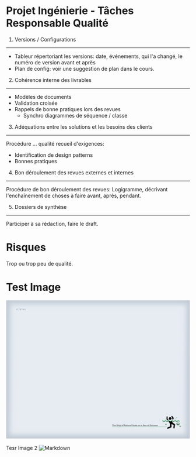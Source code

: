 Projet Ingénierie - Tâches Responsable Qualité
==============================================

1. Versions / Configurations
----------------------------
- Tableur répertoriant les versions: date, événements, qui l'a changé, le numéro de version avant et après
- Plan de config: voir une suggestion de plan dans le cours.

2. Cohérence interne des livrables
----------------------------------
- Modèles de documents
- Validation croisée
- Rappels de bonne pratiques lors des revues
	* Synchro diagrammes de séquence / classe

3. Adéquations entre les solutions et les besoins des clients
-------------------------------------------------------------
Procédure ... qualité recueil d'exigences:
- Identification de design patterns
- Bonnes pratiques


4. Bon déroulement des revues externes et internes
---------------------------------------------------
Procédure de bon déroulement des revues: Logigramme, décrivant l'enchaînement
de choses à faire avant, après, pendant.


5. Dossiers de synthèse
-----------------------
Participer à sa rédaction, faire le draft. 

Risques
=======
Trop ou trop peu de qualité.

Test Image
==========
![Portal](../images/wallpaper-portal.jpg)

Tesr Image 2
![Markdown](http://whatismarkdown.com/workspace/img/logo.gif)